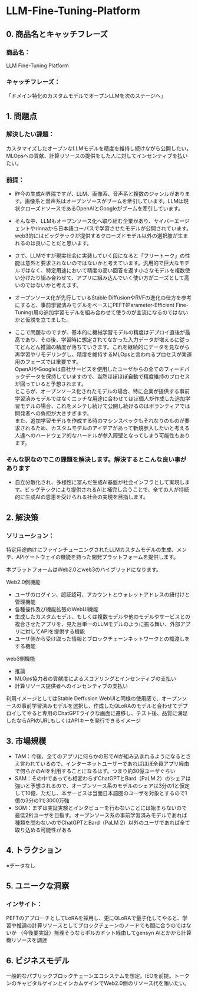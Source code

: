 ﻿# LLM-Fine-Tuning-Platform
## 0. 商品名とキャッチフレーズ
### 商品名：
LLM Fine-Tuning Platform
### キャッチフレーズ：
「ドメイン特化のカスタムモデルでオープンLLMを次のステージへ」

## 1. 問題点
### 解決したい課題：
カスタマイズしたオープンなLLMモデルを精度を維持し続けながら公開したい。MLOpsへの貢献、計算リソースの提供をした人に対してインセンティブを払いたい。

### 前提：
* 昨今の生成AI界隈ですが、LLM、画像系、音声系と複数のジャンルがあります。画像系と音声系はオープンソースがブームを牽引しています。LLMは現状クローズドソースであるOpenAIとGoogleがブームを牽引しています。
* そんな中、LLMもオープンソース化へ取り組む企業があり、サイバーエージェントやrinnaから日本語コーパスで学習させたモデルが公開されています。web3的にはビッグテックが提供するクローズドモデル以外の選択肢が生まれるのは良いことだと思います。
* さて、LLMですが現実社会に実装していく段になると「フリートーク」の性能は意外と要求されないのではないかと考えています。汎用的で巨大なモデルではなく、特定用途において精度の高い回答を返す小さなモデルを複数使い分けたり組み合わせて、アプリに組み込んでいく使い方がニーズとして高いのではないかと考えます。
* オープンソース化が先行しているStable DiffusionやRVFの進化の仕方を参考にすると、事前学習済みモデルをベースにPEFT(Parameter-Efficient Fine-Tuning)用の追加学習モデルを組み合わせて使うのが主流になるのではないかと仮説を立てました。

* ここで問題なのですが、基本的に機械学習モデルの精度はデプロイ直後が最高であり、その後、学習時に想定されてなかった入力データが増えるに従ってどんどん推論の精度が落ちていきます。これを継続的にデータを見ながら再学習やリモデリングし、精度を維持するMLOpsと言われるプロセスが実運用のフェーズでは重要です。  
OpenAIやGoogleは自社サービスを使用したユーザからの全てのフィードバックデータを保持していますので、当然ほぼほぼ自動で精度維持のプロセスが回っていると予想されます。  
ところが、オープンソース化されたモデルの場合、特に企業が提供する事前学習済みモデルではなくニッチな用途に合わせてほぼ個人が作成した追加学習モデルの場合、これをメンテし続けて公開し続けるのはボランティアでは開発者への負担が大きすぎます。  
また、追加学習モデルを作成する時のマシンスペックもそれなりのものが要求されるため、カスタムモデルのアイデアがあって新規参入したいと考える人達へのハードウェア的なハードルが参入障壁となってしまう可能性もあります。  

### そんな訳なのでこの課題を解決します。解決するとこんな良い事があります
* 自立分散化され、多様性に富んだ生成AI基盤が社会インフラとして実現します。ビッグテックにより提供されるAIと補完し合うことで、全ての人が持続的に生成AIの恩恵を受けられる社会の実現を目指します。

## 2. 解決策
### ソリューション：
特定用途向けにファインチューニングされたLLMカスタムモデルの生成、メンテ、APIゲートウェイの機能を持った開発プラットフォームを提供します。

本プラットフォームはWeb2.0とweb3のハイブリッドになります。

Web2.0側機能  
* ユーザのログイン、認証認可、アカウントとウォレットアドレスの紐付けと管理機能
* 各種操作及び機能拡張のWebUI機能
* 生成したカスタムモデル、もしくは複数モデルや他のモデルやサービスとの複合させたアプリを、見た目単一のLLMモデルのように振る舞い、外部アプリに対してAPIを提供する機能
* ユーザ側から受け取った情報とブロックチェーンネットワークとの橋渡しをする機能

web3側機能
* 推論
* MLOps協力者の貢献度によるスコアリングとインセンティブの支払い
* 計算リソース提供者へのインセンティブの支払い

利用イメージとしてはStable Deffusion WebUIと同様の使用感で、オープンソースの事前学習済みモデルを選択し、作成したQLoRAのモデルと合わせてデプロイしてやると専用のChatGPTライクな画面に遷移し、テスト後、品質に満足したならAPIのURLもしくはAPIキーを発行できるイメージ

## 3. 市場規模
* TAM：今後、全てのアプリに何らかの形でAIが組み込まれるようになるとさえ言われているので、インターネットユーザーであればほぼ全員アプリ経由で何らかのAIを利用することになるはず。つまり約30億ユーザぐらい
* SAM：その中であっても相変わらずChatGPTとBard（PaLM 2）のシェアは強いと予想されるので、オープンソース系のモデルのシェアは3分の1と仮定して10億、ただし、本サービスは当面日本語圏のユーザを対象とするので1億の3分の1で3000万強
* SOM：まずは実証実験とインタビューを行わないことには始まらないので最低2桁ユーザを目指す。オープンソース系の事前学習済みモデルであれば種類を問わないのでChatGPTとBard（PaLM 2）以外のユーザであれば全て取り込める可能性がある

## 4. トラクション
※データなし

## 5. ユニークな洞察
### インサイト：
PEFTのアプローチとしてLoRAを採用し、更にQLoRAで量子化してやると、学習や推論の計算リソースとしてブロックチェーンのノードでも間に合うのではないか
（今後要実証）無理そうならポルカドット経由してgensyn AIとかから計算機リソースを調達

## 6. ビジネスモデル
一般的なパブリックブロックチェーンエコシステムを想定。IEOを前提。トークンのキャピタルゲインとインカムゲインでWeb2.0側のリソース代を賄いたい。
